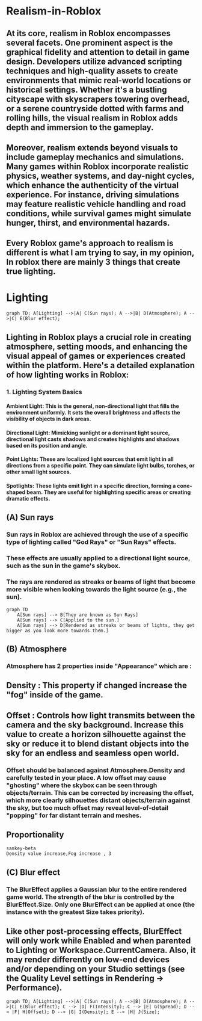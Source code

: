 # Realism-in-Roblox

## At its core, realism in Roblox encompasses several facets. One prominent aspect is the graphical fidelity and attention to detail in game design. Developers utilize advanced scripting techniques and high-quality assets to create environments that mimic real-world locations or historical settings. Whether it's a bustling cityscape with skyscrapers towering overhead, or a serene countryside dotted with farms and rolling hills, the visual realism in Roblox adds depth and immersion to the gameplay.

## Moreover, realism extends beyond visuals to include gameplay mechanics and simulations. Many games within Roblox incorporate realistic physics, weather systems, and day-night cycles, which enhance the authenticity of the virtual experience. For instance, driving simulations may feature realistic vehicle handling and road conditions, while survival games might simulate hunger, thirst, and environmental hazards.

## Every Roblox game's approach to realism is different is what I am trying to say, in my opinion, In roblox there are mainly 3 things that create true lighting.

# Lighting 
```mermaid
graph TD; A[Lighting] -->|A| C(Sun rays); A -->|B| D(Atmosphere); A -->|C| E(Blur effect);
```
## Lighting in Roblox plays a crucial role in creating atmosphere, setting moods, and enhancing the visual appeal of games or experiences created within the platform. Here's a detailed explanation of how lighting works in Roblox:

### 1. Lighting System Basics
#### Ambient Light: This is the general, non-directional light that fills the environment uniformly. It sets the overall brightness and affects the visibility of objects in dark areas.

#### Directional Light: Mimicking sunlight or a dominant light source, directional light casts shadows and creates highlights and shadows based on its position and angle.

#### Point Lights: These are localized light sources that emit light in all directions from a specific point. They can simulate light bulbs, torches, or other small light sources.

#### Spotlights: These lights emit light in a specific direction, forming a cone-shaped beam. They are useful for highlighting specific areas or creating dramatic effects.

## (A) Sun rays
### Sun rays in Roblox are achieved through the use of a specific type of lighting called "God Rays" or "Sun Rays" effects.
### These effects are usually applied to a directional light source, such as the sun in the game's skybox.
### The rays are rendered as streaks or beams of light that become more visible when looking towards the light source (e.g., the sun).
```mermaid
graph TD
    A[Sun rays] --> B[They are known as Sun Rays]
    A[Sun rays] --> C[Applied to the sun.]
    A[Sun rays] --> D[Rendered as streaks or beams of lights, they get bigger as you look more towards them.]
```
## (B) Atmosphere
### Atmosphere has 2 properties inside "Appearance" which are :
## Density : This property if changed increase the "fog" inside of the game.
## Offset  : Controls how light transmits between the camera and the sky background. Increase this value to create a horizon silhouette against the sky or reduce it to blend distant objects into the sky for an endless and seamless open world.

### Offset should be balanced against Atmosphere.Density and carefully tested in your place. A low offset may cause "ghosting" where the skybox can be seen through objects/terrain. This can be corrected by increasing the offset, which more clearly silhouettes distant objects/terrain against the sky, but too much offset may reveal level-of-detail "popping" for far distant terrain and meshes.

## Proportionality
```mermaid
sankey-beta
Density value increase,Fog increase , 3
```
## (C) Blur effect
### The BlurEffect applies a Gaussian blur to the entire rendered game world. The strength of the blur is controlled by the BlurEffect.Size. Only one BlurEffect can be applied at once (the instance with the greatest Size takes priority).

## Like other post-processing effects, BlurEffect will only work while Enabled and when parented to Lighting or Workspace.CurrentCamera. Also, it may render differently on low-end devices and/or depending on your Studio settings (see the Quality Level settings in Rendering → Performance).
```mermaid
graph TD; A[Lighting] -->|A| C(Sun rays); A -->|B| D(Atmosphere); A -->|C| E(Blur effect); C --> |D| F(Intensity); C --> |E| G(Spread); D --> |F| H(Offset); D --> |G| I(Density); E --> |H| J(Size);
```
